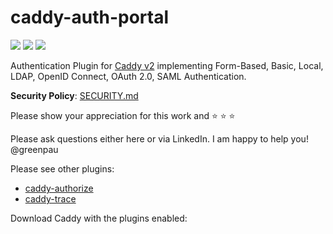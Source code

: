 # caddy-auth-portal

<a href="https://github.com/greenpau/caddy-auth-portal/actions/" target="_blank"><img src="https://github.com/greenpau/caddy-auth-portal/workflows/build/badge.svg?branch=main"></a>
<a href="https://pkg.go.dev/github.com/greenpau/caddy-auth-portal" target="_blank"><img src="https://img.shields.io/badge/godoc-reference-blue.svg"></a>
<a href="https://caddy.community" target="_blank"><img src="https://img.shields.io/badge/community-forum-ff69b4.svg"></a>

Authentication Plugin for [Caddy v2](https://github.com/caddyserver/caddy) implementing
Form-Based, Basic, Local, LDAP, OpenID Connect, OAuth 2.0, SAML Authentication.

**Security Policy**: [SECURITY.md](SECURITY.md)

Please show your appreciation for this work and :star: :star: :star:

Please ask questions either here or via LinkedIn. I am happy to help you! @greenpau

Please see other plugins:
* [caddy-authorize](https://github.com/greenpau/caddy-authorize)
* [caddy-trace](https://github.com/greenpau/caddy-trace)

Download Caddy with the plugins enabled:

